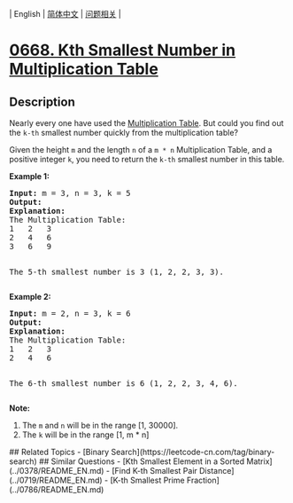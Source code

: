 
| English | [简体中文](README.md) | [问题相关](QUESTION.md) |
# [0668. Kth Smallest Number in Multiplication Table](https://leetcode-cn.com/problems/kth-smallest-number-in-multiplication-table/)
## Description
<p>
Nearly every one have used the <a href="https://en.wikipedia.org/wiki/Multiplication_table">Multiplication Table</a>. But could you find out the <code>k-th</code> smallest number quickly from the multiplication table?
</p>

<p>
Given the height <code>m</code> and the length <code>n</code> of a <code>m * n</code> Multiplication Table, and a positive integer <code>k</code>, you need to return the <code>k-th</code> smallest number in this table.
</p>

<p><b>Example 1:</b><br />
<pre>
<b>Input:</b> m = 3, n = 3, k = 5
<b>Output:</b> 
<b>Explanation:</b> 
The Multiplication Table:
1	2	3
2	4	6
3	6	9

The 5-th smallest number is 3 (1, 2, 2, 3, 3).
</pre>
</p>


<p><b>Example 2:</b><br />
<pre>
<b>Input:</b> m = 2, n = 3, k = 6
<b>Output:</b> 
<b>Explanation:</b> 
The Multiplication Table:
1	2	3
2	4	6

The 6-th smallest number is 6 (1, 2, 2, 3, 4, 6).
</pre>
</p>


<p><b>Note:</b><br>
<ol>
<li>The <code>m</code> and <code>n</code> will be in the range [1, 30000].</li>
<li>The <code>k</code> will be in the range [1, m * n]</li>
</ol>
</p>
## Related Topics
- [Binary Search](https://leetcode-cn.com/tag/binary-search)
## Similar Questions
- [Kth Smallest Element in a Sorted Matrix](../0378/README_EN.md)
- [Find K-th Smallest Pair Distance](../0719/README_EN.md)
- [K-th Smallest Prime Fraction](../0786/README_EN.md)
